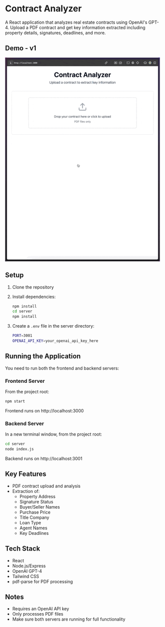 # Contract Analyzer

A React application that analyzes real estate contracts using OpenAI's GPT-4. Upload a PDF contract and get key information extracted including property details, signatures, deadlines, and more.

## Demo - v1

![Demo 1](/project_demos/demo.gif)

## Setup

1. Clone the repository
2. Install dependencies:

   ```bash
   npm install
   cd server
   npm install
   ```

3. Create a `.env` file in the server directory:

   ```bash
   PORT=3001
   OPENAI_API_KEY=your_openai_api_key_here
   ```

## Running the Application

You need to run both the frontend and backend servers:

### Frontend Server

From the project root:

```bash
npm start
```

Frontend runs on http://localhost:3000

### Backend Server

In a new terminal window, from the project root:

```bash
cd server
node index.js
```

Backend runs on http://localhost:3001

## Key Features

- PDF contract upload and analysis
- Extraction of:
  - Property Address
  - Signature Status
  - Buyer/Seller Names
  - Purchase Price
  - Title Company
  - Loan Type
  - Agent Names
  - Key Deadlines

## Tech Stack

- React
- Node.js/Express
- OpenAI GPT-4
- Tailwind CSS
- pdf-parse for PDF processing

## Notes

- Requires an OpenAI API key
- Only processes PDF files
- Make sure both servers are running for full functionality
